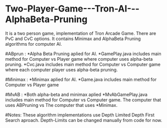 # Two-Player-Game---Tron-AI---AlphaBeta-Pruning

It is a two person game, implementation of Tron Arcade Game. There are PvC and CvC options. It contains Minimax and AlphaBeta Pruning algorithms for computer AI. 

#ABprun : 
  *Alpha Beta Pruning aplied for AI. 
  *GamePlay.java includes main method for Computer vs Player game where computer uses alpha-beta pruning.
  *Cvc.java includes main method for Computer vs Computer game where each computer player uses alpha-beta pruning.

#Minimax :
  *Minimax aplied for AI.
  *Game.java includes main method for Computer vs Player game

#MvAB :
  *Both alpha-beta and minimax aplied
  *MvAbGamePlay.java includes main method for Computer vs Computer game. The computer that uses ABPruning vs The computer that uses
    *Minimax.
  
  
#Notes:
  These algorithm implementations use Depth Limited Depth First Search aproach. Depth-Limits can be changed manually from code for now. 
